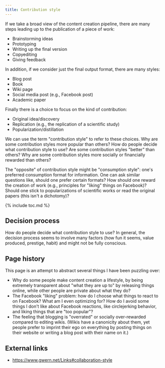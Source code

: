 ```yaml
---
title: Contribution style
---
```


If we take a broad view of the content creation pipeline, there are
many steps leading up to the publication of a piece of work:

- Brainstorming ideas
- Prototyping
- Writing up the final version
- Copyediting
- Giving feedback

In addition, if we consider just the final output format, there are
many styles:

- Blog post
- Book
- Wiki page
- Social media post (e.g., Facebook post)
- Academic paper

Finally there is a choice to focus on the kind of contribution:

- Original idea/discovery
- Replication (e.g., the replication of a scientific study)
- Popularization/distillation

We can use the term "contribution style" to refer to these
choices. Why are some contribution styles more popular than others?
How do people decide what contribution style to use? Are some
contribution styles "better" than others? Why are some contribution
styles more socially or financially rewarded than others?

The "opposite" of contribution style might be "consumption style":
one's preferred consumption format for information. One can ask
similar questions like, should one prefer certain formats? How should
one reward the creation of work (e.g., principles for "liking" things
on Facebook)? Should one stick to popularizations of scientific works
or read the original papers (this isn't a dichotomy)?

{% include toc.md %}

## Decision process

How do people decide what contribution style to use? In general, the
decision process seems to involve many factors (how fun it seems,
value produced, prestige, habit) and might not be fully conscious.

## Page history

This page is an attempt to abstract several things I have been
puzzling over:

- Why do some people make content creation a lifestyle, by being
  extremely transparent about "what they are up to" by releasing
  things online, while other people are private about what they do?
- The Facebook "liking" problem: how do I choose what things to react
  to on Facebook? What am I even optimizing for? How do I avoid some
  things I don't like about Facebook reactions, like circlejerking
  behavior, and liking things that are "too popular"?
- The feeling that blogging is "overrated" or socially over-rewarded
  compared to editing wikis. (Wikis have a canonicity about them, yet
  people prefer to imprint their ego on everything by posting things
  on their website or writing a blog post with their name on it.)

## External links

- <https://www.gwern.net/Links#collaboration-style>
